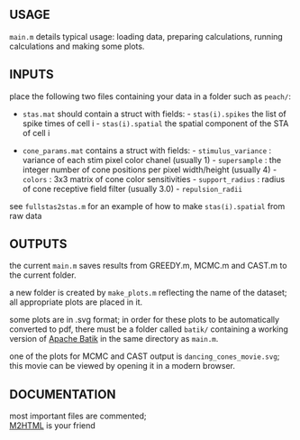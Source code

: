 USAGE
------

`main.m` details typical usage: loading data, preparing calculations, 
running calculations and making some plots.


INPUTS
------

place the following two files containing your data in a folder 
such as `peach/`:

- `stas.mat` should contain a struct with fields:
      - `stas(i).spikes` the list of spike times of cell i
      - `stas(i).spatial` the spatial component of the STA of cell i

- `cone_params.mat` contains a struct with fields:
      - `stimulus_variance` : variance of each stim pixel color chanel (usually 1)
      - `supersample`       : the integer number of cone positions per pixel 
                              width/height  (usually 4)
      - `colors`            : 3x3 matrix of cone color sensitivities
      - `support_radius`    : radius of cone receptive field filter  (usually 3.0)
      - `repulsion_radii`

see `fullstas2stas.m` for an example of how to make `stas(i).spatial` from raw data


OUTPUTS
-------

the current `main.m` saves results from GREEDY.m, MCMC.m and CAST.m
to the current folder.

a new folder is created by `make_plots.m` reflecting the name of the 
dataset;  all appropriate plots are placed in it.

some plots are in .svg format; in order for these plots to be automatically 
converted to pdf, there must be a folder called `batik/` containing a working
version of [Apache Batik](http://xmlgraphics.apache.org/batik/download.cgi) 
in the same directory as `main.m`.

one of the plots for MCMC and CAST output is `dancing_cones_movie.svg`; 
this movie can be viewed by opening it in a modern browser.


DOCUMENTATION
-------------

most important files are commented;  
[M2HTML](http://www.artefact.tk/software/matlab/m2html/) is your friend